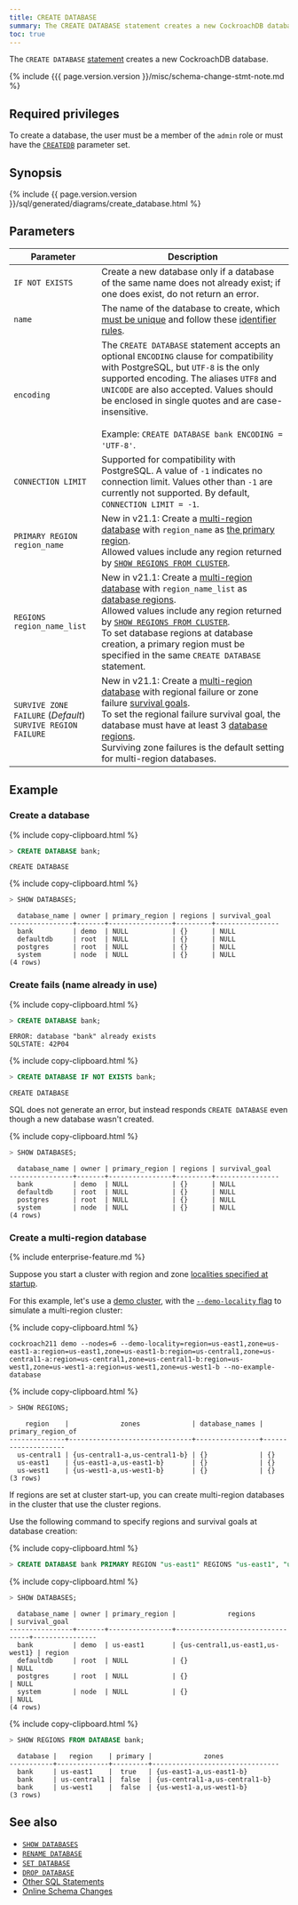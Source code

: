 ```yaml
---
title: CREATE DATABASE
summary: The CREATE DATABASE statement creates a new CockroachDB database.
toc: true
---
```


The `CREATE DATABASE` [statement](sql-statements.html) creates a new CockroachDB database.

{% include {{{ page.version.version }}/misc/schema-change-stmt-note.md %}

## Required privileges

To create a database, the user must be a member of the `admin` role or must have the [`CREATEDB`](create-role.html#create-a-role-that-can-create-and-rename-databases) parameter set.

## Synopsis

<div>
{% include {{ page.version.version }}/sql/generated/diagrams/create_database.html %}
</div>

## Parameters

Parameter | Description
----------|------------
`IF NOT EXISTS` | Create a new database only if a database of the same name does not already exist; if one does exist, do not return an error.
`name` | The name of the database to create, which [must be unique](#create-fails-name-already-in-use) and follow these [identifier rules](keywords-and-identifiers.html#identifiers).
`encoding` | The `CREATE DATABASE` statement accepts an optional `ENCODING` clause for compatibility with PostgreSQL, but `UTF-8` is the only supported encoding. The aliases `UTF8` and `UNICODE` are also accepted. Values should be enclosed in single quotes and are case-insensitive.<br><br>Example: `CREATE DATABASE bank ENCODING = 'UTF-8'`.
`CONNECTION LIMIT` |  Supported for compatibility with PostgreSQL. A value of `-1` indicates no connection limit. Values other than `-1` are currently not supported. By default, `CONNECTION LIMIT = -1`.
`PRIMARY REGION region_name` | <span class="version-tag">New in v21.1:</span> Create a [multi-region database](multiregion-overview.html) with `region_name` as [the primary region](multiregion-overview.html#database-regions).<br>Allowed values include any region returned by [`SHOW REGIONS FROM CLUSTER`](show-regions.html).
`REGIONS region_name_list` | <span class="version-tag">New in v21.1:</span> Create a [multi-region database](multiregion-overview.html) with `region_name_list` as [database regions](multiregion-overview.html#database-regions).<br>Allowed values include any region returned by [`SHOW REGIONS FROM CLUSTER`](show-regions.html).<br>To set database regions at database creation, a primary region must be specified in the same `CREATE DATABASE` statement.
`SURVIVE ZONE FAILURE` (*Default*)<br>`SURVIVE REGION FAILURE` | <span class="version-tag">New in v21.1:</span> Create a [multi-region database](multiregion-overview.html) with regional failure or zone failure [survival goals](multiregion-overview.html#survival-goals).<br>To set the regional failure survival goal, the database must have at least 3 [database regions](multiregion-overview.html#database-regions).<br>Surviving zone failures is the default setting for multi-region databases.

## Example

### Create a database

{% include copy-clipboard.html %}
~~~ sql
> CREATE DATABASE bank;
~~~

~~~
CREATE DATABASE
~~~

{% include copy-clipboard.html %}
~~~ sql
> SHOW DATABASES;
~~~

~~~
  database_name | owner | primary_region | regions | survival_goal
----------------+-------+----------------+---------+----------------
  bank          | demo  | NULL           | {}      | NULL
  defaultdb     | root  | NULL           | {}      | NULL
  postgres      | root  | NULL           | {}      | NULL
  system        | node  | NULL           | {}      | NULL
(4 rows)
~~~

### Create fails (name already in use)

{% include copy-clipboard.html %}
~~~ sql
> CREATE DATABASE bank;
~~~

~~~
ERROR: database "bank" already exists
SQLSTATE: 42P04
~~~

{% include copy-clipboard.html %}
~~~ sql
> CREATE DATABASE IF NOT EXISTS bank;
~~~

~~~
CREATE DATABASE
~~~

SQL does not generate an error, but instead responds `CREATE DATABASE` even though a new database wasn't created.

{% include copy-clipboard.html %}
~~~ sql
> SHOW DATABASES;
~~~

~~~
  database_name | owner | primary_region | regions | survival_goal
----------------+-------+----------------+---------+----------------
  bank          | demo  | NULL           | {}      | NULL
  defaultdb     | root  | NULL           | {}      | NULL
  postgres      | root  | NULL           | {}      | NULL
  system        | node  | NULL           | {}      | NULL
(4 rows)
~~~

### Create a multi-region database

{% include enterprise-feature.md %}

Suppose you start a cluster with region and zone [localities specified at startup](cockroach-start.html#locality).

For this example, let's use a [demo cluster](cockroach-demo.html), with the [`--demo-locality` flag](cockroach-demo.html#general) to simulate a multi-region cluster:

{% include copy-clipboard.html %}
~~~ shell
cockroach211 demo --nodes=6 --demo-locality=region=us-east1,zone=us-east1-a:region=us-east1,zone=us-east1-b:region=us-central1,zone=us-central1-a:region=us-central1,zone=us-central1-b:region=us-west1,zone=us-west1-a:region=us-west1,zone=us-west1-b --no-example-database
~~~

{% include copy-clipboard.html %}
~~~ sql
> SHOW REGIONS;
~~~

~~~
    region    |             zones             | database_names | primary_region_of
--------------+-------------------------------+----------------+--------------------
  us-central1 | {us-central1-a,us-central1-b} | {}             | {}
  us-east1    | {us-east1-a,us-east1-b}       | {}             | {}
  us-west1    | {us-west1-a,us-west1-b}       | {}             | {}
(3 rows)
~~~

If regions are set at cluster start-up, you can create multi-region databases in the cluster that use the cluster regions.

Use the following command to specify regions and survival goals at database creation:

{% include copy-clipboard.html %}
~~~ sql
> CREATE DATABASE bank PRIMARY REGION "us-east1" REGIONS "us-east1", "us-central1", "us-west1" SURVIVE REGION FAILURE;
~~~

{% include copy-clipboard.html %}
~~~ sql
> SHOW DATABASES;
~~~

~~~
  database_name | owner | primary_region |             regions             | survival_goal
----------------+-------+----------------+---------------------------------+----------------
  bank          | demo  | us-east1       | {us-central1,us-east1,us-west1} | region
  defaultdb     | root  | NULL           | {}                              | NULL
  postgres      | root  | NULL           | {}                              | NULL
  system        | node  | NULL           | {}                              | NULL
(4 rows)
~~~

{% include copy-clipboard.html %}
~~~ sql
> SHOW REGIONS FROM DATABASE bank;
~~~

~~~
  database |   region    | primary |             zones
-----------+-------------+---------+--------------------------------
  bank     | us-east1    |  true   | {us-east1-a,us-east1-b}
  bank     | us-central1 |  false  | {us-central1-a,us-central1-b}
  bank     | us-west1    |  false  | {us-west1-a,us-west1-b}
(3 rows)
~~~

## See also

- [`SHOW DATABASES`](show-databases.html)
- [`RENAME DATABASE`](rename-database.html)
- [`SET DATABASE`](set-vars.html)
- [`DROP DATABASE`](drop-database.html)
- [Other SQL Statements](sql-statements.html)
- [Online Schema Changes](online-schema-changes.html)
